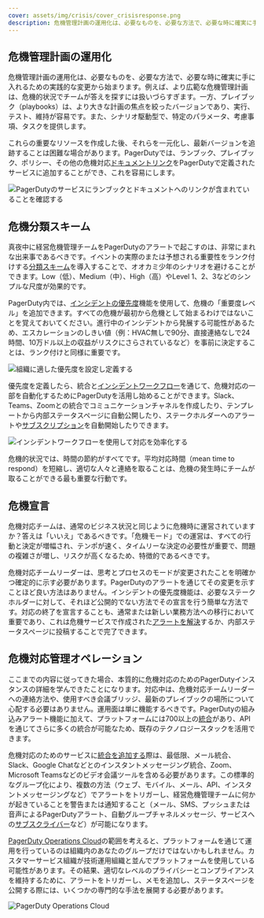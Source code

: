```yaml
---
cover: assets/img/crisis/cover_crisisresponse.png
description: 危機管理計画の運用化は、必要なものを、必要な方法で、必要な時に確実に手に入れるための実践的な変更から始まります。
---
```


## 危機管理計画の運用化

危機管理計画の運用化は、必要なものを、必要な方法で、必要な時に確実に手に入れるための実践的な変更から始まります。例えば、より広範な危機管理計画は、危機的状況でチームが答えを探すには扱いづらすぎます。一方、プレイブック（playbooks）は、より大きな計画の焦点を絞ったバージョンであり、実行、テスト、維持が容易です。また、シナリオ駆動型で、特定のパラメータ、考慮事項、タスクを提供します。

これらの重要なリソースを作成した後、それらを一元化し、最新バージョンを追跡することは困難な場合があります。PagerDutyでは、ランブック、プレイブック、ポリシー、その他の危機対応[ドキュメントリンク](https://support.pagerduty.com/docs/service-profile#remediate)をPagerDutyで定義されたサービスに追加することができ、これを容易にします。

![PagerDutyのサービスにランブックとドキュメントへのリンクが含まれていることを確認する](../assets/img/crisis/04_remediationdocs.png)

## 危機分類スキーム

真夜中に経営危機管理チームをPagerDutyのアラートで起こすのは、非常にまれな出来事であるべきです。イベントの実際のまたは予想される重要性をランク付けする[分類スキーム](https://support.pagerduty.com/docs/incident-priority#establish-an-incident-classification-scheme)を導入することで、オオカミ少年のシナリオを避けることができます。Low（低）、Medium（中）、High（高）やLevel 1、2、3などのシンプルな尺度が効果的です。

PagerDuty内では、[インシデントの優先度](https://support.pagerduty.com/docs/incident-priority)機能を使用して、危機の「重要度レベル」を追加できます。すべての危機が最初から危機として始まるわけではないことを覚えておいてください。進行中のインシデントから発展する可能性があるため、エスカレーションのしきい値（例：HVAC無しで90分、直接連絡なしで24時間、10万ドル以上の収益がリスクにさらされているなど）を事前に決定することは、ランク付けと同様に重要です。

![組織に適した優先度を設定し定義する](../assets/img/crisis/05_priorities.png)

優先度を定義したら、統合と[インシデントワークフロー](https://support.pagerduty.com/docs/incident-workflows)を通じて、危機対応の一部を自動化するためにPagerDutyを活用し始めることができます。Slack、Teams、Zoomとの統合でコミュニケーションチャネルを作成したり、テンプレートから内部ステータスページに自動公開したり、ステークホルダーへのアラートや[サブスクリプション](https://support.pagerduty.com/docs/communicate-with-stakeholders#add-subscribers-at-incident-creation)を自動開始したりできます。

![インシデントワークフローを使用して対応を効率化する](../assets/img/crisis/06_incidentworkflows.png)

危機的状況では、時間の節約がすべてです。平均対応時間（mean time to respond）を短縮し、適切な人々と連絡を取ることは、危機の発生時にチームが取ることができる最も重要な行動です。

## 危機宣言

危機対応チームは、通常のビジネス状況と同じように危機時に運営されていますか？答えは「いいえ」であるべきです。「危機モード」での運営は、すべての行動と決定が増幅され、テンポが速く、タイムリーな決定の必要性が重要で、問題の複雑さが増し、リスクが高くなるため、特徴的であるべきです。

危機対応チームリーダーは、思考とプロセスのモードが変更されたことを明確かつ確定的に示す必要があります。PagerDutyのアラートを通じてその変更を示すことほど良い方法はありません。インシデントの優先度機能は、必要なステークホルダーに対して、それほど公開的でない方法でその宣言を行う簡単な方法です。対応の終了を宣言することも、通常または新しい業務方法への移行において重要であり、これは危機サービスで作成された[アラートを解決](https://support.pagerduty.com/docs/alerts#resolve-alerts)するか、内部ステータスページに投稿することで完了できます。

## 危機対応管理オペレーション

ここまでの内容に従ってきた場合、本質的に危機対応のためのPagerDutyインスタンスの詳細を学んできたことになります。対応中は、危機対応チームリーダーへの連絡方法や、使用すべき会議ブリッジ、最新のプレイブックの場所について心配する必要はありません。運用面は単に機能するべきです。PagerDutyの組み込みアラート機能に加えて、プラットフォームには700以上の[統合](https://www.pagerduty.com/integrations/#Integrations-library)があり、APIを通じてさらに多くの統合が可能なため、既存のテクノロジースタックを活用できます。

危機対応のためのサービスに[統合を追加する](https://support.pagerduty.com/docs/services-and-integrations#add-integrations-to-an-existing-service)際は、最低限、メール統合、Slack、Google Chatなどとのインスタントメッセージング統合、Zoom、Microsoft Teamsなどのビデオ会議ツールを含める必要があります。この標準的なグループ化により、複数の方法（ウェブ、モバイル、メール、API、インスタントメッセージングなど）でアラートをトリガーし、経営危機管理チームに何かが起きていることを警告または通知すること（メール、SMS、プッシュまたは音声によるPagerDutyアラート、自動グループチャネルメッセージ、サービスへの[サブスクライバー](https://support.pagerduty.com/docs/communicate-with-stakeholders#subscribe-to-a-business-service)など）が可能になります。

[PagerDuty Operations Cloud](https://www.pagerduty.com/operations-cloud/)の範囲を考えると、プラットフォームを通じて運用を行っているのは組織内のあなたのグループだけではないかもしれません。カスタマーサービス組織が技術運用組織と並んでプラットフォームを使用している可能性があります。その結果、適切なレベルのプライバシーとコンプライアンスを維持するために、アラートをトリガーし、メモを追加し、ステータスページを公開する際には、いくつかの専門的な手法を展開する必要があります。

![PagerDuty Operations Cloud](../assets/img/crisis/07_operationscloud.png)
